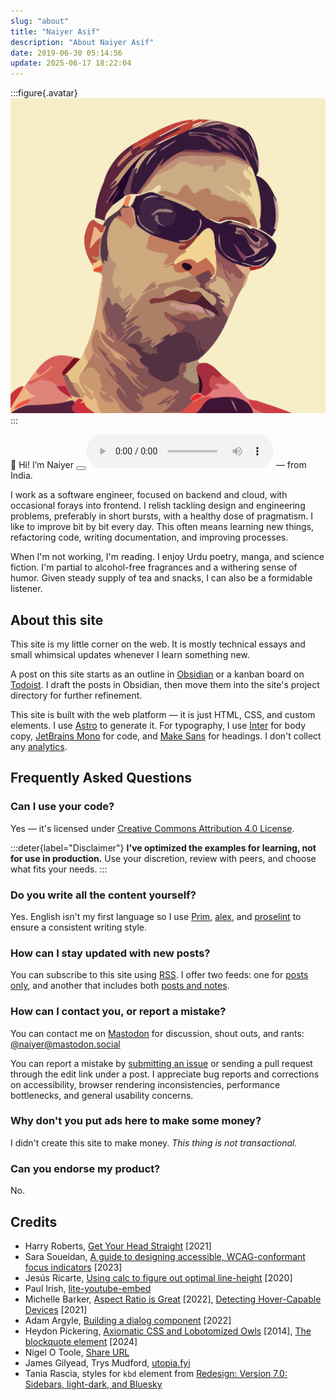 ```yaml
---
slug: "about"
title: "Naiyer Asif"
description: "About Naiyer Asif"
date: 2019-06-30 05:14:56
update: 2025-06-17 18:22:04
---
```


:::figure{.avatar}
![Naiyer](./images/naiyer.png)
:::

<random-message selector="span">
	👋 <span>Hi</span><span data-language="Māori" hidden>Kia ora</span><span data-language="Turkish" hidden>Merhaba</span><span data-language="Farsi" hidden>Salâm</span><span hidden>Hello</span>!
	I&rsquo;m Naiyer <audio-player><audio><source src="/audio/profile/naiyer/namedrop.mp3" type="audio/mpeg"/><source src="/audio/profile/naiyer/namedrop.m4a" type="audio/mp4"/></audio><button aria-label="Pronounce name"></button></audio-player><noscript><audio controls><source src="/audio/profile/naiyer/namedrop.mp3" type="audio/mpeg"/><source src="/audio/profile/naiyer/namedrop.m4a" type="audio/mp4"/></audio></noscript> &mdash; from India.
</random-message>

I work as a software engineer, focused on backend and cloud, with occasional forays into frontend. I relish tackling design and engineering problems, preferably in short bursts, with a healthy dose of pragmatism. I like to improve bit by bit every day. This often means learning new things, refactoring code, writing documentation, and improving processes.

When I'm not working, I'm reading. I enjoy Urdu poetry, manga, and science fiction. I'm partial to alcohol-free fragrances and a withering sense of humor. Given steady supply of tea and snacks, I can also be a formidable listener.

## About this site

This site is my little corner on the web. It is mostly technical essays and small whimsical updates whenever I learn something new.

A post on this site starts as an outline in [Obsidian](https://obsidian.md) or a kanban board on [Todoist](https://www.todoist.com). I draft the posts in Obsidian, then move them into the site's project directory for further refinement.

This site is built with the web platform &mdash; it is just HTML, CSS, and custom elements. I use [Astro](https://astro.build) to generate it. For typography, I use [Inter](https://github.com/rsms/inter) for body copy, [JetBrains Mono](https://github.com/JetBrains/JetBrainsMono) for code, and [Make Sans](https://herewemake.gumroad.com/l/makesans) for headings. I don't collect any [analytics](/privacy/).

## Frequently Asked Questions

### Can I use your code?

Yes &mdash; it's licensed under [Creative Commons Attribution 4.0 License](https://creativecommons.org/licenses/by-sa/4.0/).

:::deter{label="Disclaimer"}
**I've optimized the examples for learning, not for use in production.** Use your discretion, review with peers, and choose what fits your needs.
:::

### Do you write all the content yourself?

Yes. English isn't my first language so I use [Prim](https://github.com/Microflash/Prim), [alex](https://github.com/errata-ai/alex), and [proselint](https://github.com/errata-ai/proselint) to ensure a consistent writing style.

### How can I stay updated with new posts?

You can subscribe to this site using [RSS](https://aboutfeeds.com/). I offer two feeds: one for [posts only](/feed.xml), and another that includes both [posts and notes](/all.xml).

### How can I contact you, or report a mistake?

You can contact me on [Mastodon](https://en.wikipedia.org/wiki/Mastodon_(social_network)) for discussion, shout outs, and rants: [@naiyer@mastodon.social](https://mastodon.social/@naiyer)

You can report a mistake by [submitting an issue](https://github.com/naiyerasif/site/issues/new) or sending a pull request through the edit link under a post. I appreciate bug reports and corrections on accessibility, browser rendering inconsistencies, performance bottlenecks, and general usability concerns.

### Why don't you put ads here to make some money?

I didn't create this site to make money. _This thing is not transactional._

### Can you endorse my product?

No.

## Credits

- Harry Roberts, [Get Your Head Straight](https://speakerdeck.com/csswizardry/get-your-head-straight) [2021]
- Sara Soueidan, [A guide to designing accessible, WCAG-conformant focus indicators](https://www.sarasoueidan.com/blog/focus-indicators/) [2023]
- Jesús Ricarte, [Using calc to figure out optimal line-height](https://kittygiraudel.com/2020/05/18/using-calc-to-figure-out-optimal-line-height/) [2020]
- Paul Irish, [lite-youtube-embed](https://github.com/paulirish/lite-youtube-embed)
- Michelle Barker, [Aspect Ratio is Great](https://css-irl.info/aspect-ratio-is-great/) [2022], [Detecting Hover-Capable Devices](https://css-irl.info/detecting-hover-capable-devices/) [2021]
- Adam Argyle, [Building a dialog component](https://web.dev/articles/building/a-dialog-component/) [2022]
- Heydon Pickering, [Axiomatic CSS and Lobotomized Owls](https://alistapart.com/article/axiomatic-css-and-lobotomized-owls/) [2014], [The blockquote element](https://heydonworks.com/article/the-blockquote-element/) [2024]
- Nigel O Toole, [Share URL](https://github.com/NigelOToole/share-url)
- James Gilyead, Trys Mudford, [utopia.fyi](https://utopia.fyi)
- Tania Rascia, styles for `kbd` element from [Redesign: Version 7.0: Sidebars, light-dark, and Bluesky](https://www.taniarascia.com/redesign-version-7/)
